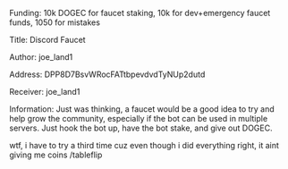 Funding: 10k DOGEC for faucet staking, 10k for dev+emergency faucet funds, 1050 for mistakes

Title: Discord Faucet

Author: joe_land1

Address: DPP8D7BsvWRocFATtbpevdvdTyNUp2dutd

Receiver: joe_land1

Information: Just was thinking, a faucet would be a good idea to try and help grow the community, especially if the bot can be used in multiple servers. Just hook the bot up, have the bot stake, and give out DOGEC.

wtf, i have to try a third time cuz even though i did everything right, it aint giving me coins /tableflip
